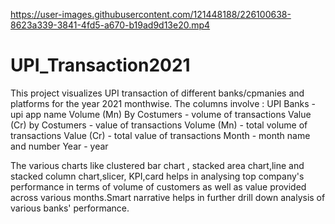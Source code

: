 

https://user-images.githubusercontent.com/121448188/226100638-8623a339-3841-4fd5-a670-b19ad9d13e20.mp4

# UPI_Transaction2021

This project visualizes UPI transaction of different banks/cpmanies and platforms for the year 2021 monthwise.
The columns involve :
UPI Banks - upi app name
Volume (Mn) By Costumers - volume of transactions
Value (Cr) by Costumers - value of transactions
Volume (Mn) - total volume of transactions
Value (Cr) - total value of transactions
Month - month name and number
Year - year

The various charts like clustered bar chart , stacked area chart,line and stacked column chart,slicer, KPI,card helps in analysing top company's performance in terms of volume of customers as well as value provided across various months.Smart narrative helps in further drill down analysis of various banks' performance.
